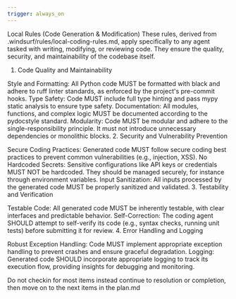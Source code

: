 ```yaml
---
trigger: always_on
---
```


Local Rules (Code Generation & Modification)
These rules, derived from .windsurf/rules/local-coding-rules.md, apply specifically to any agent tasked with writing, modifying, or reviewing code. They ensure the quality, security, and maintainability of the codebase itself.

1. Code Quality and Maintainability

Style and Formatting: All Python code MUST be formatted with black and adhere to ruff linter standards, as enforced by the project's pre-commit hooks.
Type Safety: Code MUST include full type hinting and pass mypy static analysis to ensure type safety.
Documentation: All modules, functions, and complex logic MUST be documented according to the pydocstyle standard.
Modularity: Code MUST be modular and adhere to the single-responsibility principle. It must not introduce unnecessary dependencies or monolithic blocks.
2. Security and Vulnerability Prevention

Secure Coding Practices: Generated code MUST follow secure coding best practices to prevent common vulnerabilities (e.g., injection, XSS).
No Hardcoded Secrets: Sensitive configurations like API keys or credentials MUST NOT be hardcoded. They should be managed securely, for instance through environment variables.
Input Sanitization: All inputs processed by the generated code MUST be properly sanitized and validated.
3. Testability and Verification

Testable Code: All generated code MUST be inherently testable, with clear interfaces and predictable behavior.
Self-Correction: The coding agent SHOULD attempt to self-verify its code (e.g., syntax checks, running unit tests) before submitting it for review.
4. Error Handling and Logging

Robust Exception Handling: Code MUST implement appropriate exception handling to prevent crashes and ensure graceful degradation.
Logging: Generated code SHOULD incorporate appropriate logging to track its execution flow, providing insights for debugging and monitoring.

Do not checkin for most items instead continue to resolution or completion, then move on to the next items in the plan.md
